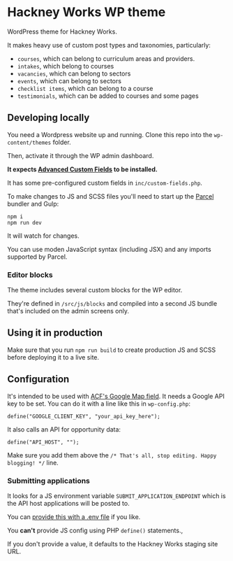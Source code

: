 # Hackney Works WP theme

WordPress theme for Hackney Works.

It makes heavy use of custom post types and taxonomies, particularly:

- `courses`, which can belong to curriculum areas and providers.
- `intakes`, which belong to courses
- `vacancies`, which can belong to sectors
- `events`, which can belong to sectors
- `checklist items`, which can belong to a course
- `testimonials`, which can be added to courses and some pages

## Developing locally

You need a Wordpress website up and running. Clone this repo into the `wp-content/themes` folder.

Then, activate it through the WP admin dashboard.

**It expects [Advanced Custom Fields](https://www.advancedcustomfields.com/) to be installed.**

It has some pre-configured custom fields in `inc/custom-fields.php`.

To make changes to JS and SCSS files you'll need to start up the [Parcel](https://parceljs.org) bundler and Gulp:

```
npm i
npm run dev
```

It will watch for changes.

You can use moden JavaScript syntax (including JSX) and any imports supported by Parcel.

### Editor blocks

The theme includes several custom blocks for the WP editor.

They're defined in `/src/js/blocks` and compiled into a second JS bundle that's included on the admin screens only.

## Using it in production

Make sure that you run `npm run build` to create production JS and SCSS before deploying it to a live site.

## Configuration

It's intended to be used with [ACF's Google Map field](https://www.advancedcustomfields.com/resources/google-map/). It needs a Google API key to be set. You can do it with a line like this in `wp-config.php`:

```
define("GOOGLE_CLIENT_KEY", "your_api_key_here");
```

It also calls an API for opportunity data:

```
define("API_HOST", "");
```

Make sure you add them above the `/* That's all, stop editing. Happy blogging! */` line.

### Submitting applications

It looks for a JS environment variable `SUBMIT_APPLICATION_ENDPOINT` which is the API host applications will be posted to.

You can [provide this with a .env file](https://parceljs.org/env.html) if you like. 

You **can't** provide JS config using PHP `define()` statements.,

If you don't provide a value, it defaults to the Hackney Works staging site URL.
